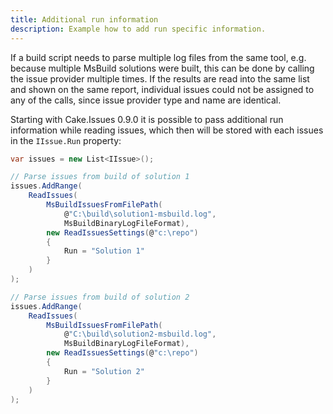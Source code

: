 ```yaml
---
title: Additional run information
description: Example how to add run specific information.
---
```


If a build script needs to parse multiple log files from the same tool, e.g. because multiple MsBuild solutions were built,
this can be done by calling the issue provider multiple times.
If the results are read into the same list and shown on the same report,
individual issues could not be assigned to any of the calls, since issue provider type and name are identical.

Starting with Cake.Issues 0.9.0 it is possible to pass additional run information while reading issues,
which then will be stored with each issues in the `IIssue.Run` property:

```csharp
var issues = new List<IIssue>();

// Parse issues from build of solution 1
issues.AddRange(
    ReadIssues(
        MsBuildIssuesFromFilePath(
            @"C:\build\solution1-msbuild.log",
            MsBuildBinaryLogFileFormat),
        new ReadIssuesSettings(@"c:\repo")
        {
            Run = "Solution 1"
        }
    )
);

// Parse issues from build of solution 2
issues.AddRange(
    ReadIssues(
        MsBuildIssuesFromFilePath(
            @"C:\build\solution2-msbuild.log",
            MsBuildBinaryLogFileFormat),
        new ReadIssuesSettings(@"c:\repo")
        {
            Run = "Solution 2"
        }
    )
);
```
